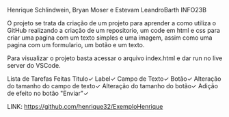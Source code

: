 Henrique Schlindwein, Bryan Moser e Estevam LeandroBarth INFO23B

O projeto se trata da criação de um projeto para aprender a como utiliza o GitHub realizando a criação de um repositorio, um code em html e css para criar uma pagina com um texto simples e uma imagem, assim como uma pagina com um formulario, um botão e um texto.

Para visualizar o projeto basta acessar o arquivo index.html e dar run no live server do VSCode.

Lista de Tarefas Feitas
Titulo✓
Label✓
Campo de Texto✓
Botão✓
Alteração do tamanho do campo de texto✓
Alteração do tamanho do botão✓
Adição de efeito no botão "Enviar"✓

LINK: https://github.com/henrique32/ExemploHenrique
